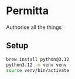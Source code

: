 # Permitta
Authorise all the things

## Setup
```bash
brew install python@3.12
python3.12 -m venv venv
source venv/bin/activate

```